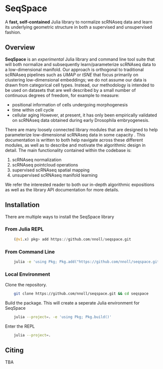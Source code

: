 # SeqSpace

A **fast, self-contained** Julia library to normalize scRNAseq data and learn its underlying geometric structure in both a supervised and unsupervised fashion.

## Overview

**SeqSpace** is an _experimental_ Julia library and command line tool suite that will both normalize and subsequently learn/parameterize scRNAseq data to a low-dimensional manifold.
Our approach is orthogonal to traditional scRNAseq pipelines such as _UMAP_ or _tSNE_ that focus primarily on clustering low-dimensional embeddings;
we do not assume our data is drawn from categorical cell types.
Instead, our methodology is intended to be used on datasets that are well described by a small number of continuous degrees of freedom, for example to measure:
  * positional information of cells undergoing morphogenesis
  * time within cell cycle
  * cellular aging
However, at present, it has only been empirically validated on scRNAseq data obtained during early Drosophila embryogenesis.

There are many loosely connected library modules that are designed to help parameterize low-dimensional scRNAseq data in some capacity .
This documentation is written to both help navigate across these different modules, as well as to describe and motivate the algorithmic design in detail.
The main functionality contained within the codebase is:
  1. scRNAseq normalization
  2. scRNAseq pointcloud operations
  3. supervised scRNAseq spatial mapping
  4. unsupervised scRNAseq manifold learning

We refer the interested reader to both our in-depth algorithmic expositions as well as the library API documentation for more details.

## Installation

There are multiple ways to install the SeqSpace library

### From Julia REPL
```julia
    (@v1.x) pkg> add https://github.com/nnoll/seqspace.git
```

### From Command Line
```bash
    julia -e 'using Pkg; Pkg.add("https://github.com/nnoll/seqspace.git"); Pkg.build()'
```

### Local Environment

Clone the repository.
```bash
    git clone https://github.com/nnoll/seqspace.git && cd seqspace
```

Build the package. This will create a seperate Julia environment for SeqSpace
```bash
    julia --project=. -e 'using Pkg; Pkg.build()'
```

Enter the REPL
```bash
    julia --project=.
```

## Citing
TBA
